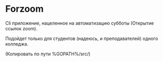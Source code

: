 # Forzoom
Cli приложение, нацеленное на автоматизацию субботы (Открытие ссылок zoom).

Подойдет только для студентов (надеюсь, и преподавателей) одного колледжа.

(Копировать по пути %GOPATH%/src/)
